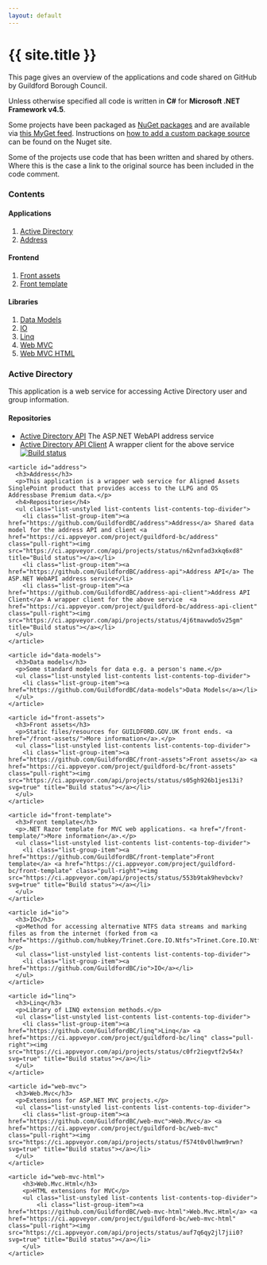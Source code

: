 ```yaml
---
layout: default
---
```


<div class="page-header">
    <h1>{{ site.title }}</h1>
</div>

<p class="lead">This page gives an overview of the applications and code shared on GitHub by Guildford Borough Council.</p>

Unless otherwise specified all code is written in **C#** for **Microsoft .NET Framework v4.5**.

Some projects have been packaged as [NuGet packages](http://www.nuget.org/) and are available via [this MyGet feed](https://www.myget.org/F/guildford-bc/). Instructions on [how to add a custom package source](http://docs.nuget.org/docs/start-here/managing-nuget-packages-using-the-dialog#Package_Sources) can be found on the Nuget site.

Some of the projects use code that has been written and shared by others. Where this is the case a link to the original source has been included in the code comment.

<div class="row">
  <div class="col-md-3">
    <nav>
      <h3>Contents</h3>
      <h4>Applications</h4>
      <ol class="list-group list-contents list-contents-bottom-divider">
          <li class="list-group-item"><a href="#active-directory">Active Directory</a></li>
          <li class="list-group-item"><a href="#address">Address</a></li>
      </ol>
      <h4>Frontend</h4>
      <ol class="list-group list-contents list-contents-bottom-divider">
          <li class="list-group-item"><a href="#front-assets">Front assets</a></li>
          <li class="list-group-item"><a href="#front-template">Front template</a></li>
      </ol>
      <h4>Libraries</h4>
      <ol class="list-unstyled list-contents list-contents-bottom-divider">
          <li class="list-group-item"><a href="#data-models">Data Models</a></li>
          <li class="list-group-item"><a href="#io">IO</a></li>
          <li class="list-group-item"><a href="#linq">Linq</a></li>
          <li class="list-group-item"><a href="#web-mvc">Web MVC</a></li>
          <li class="list-group-item"><a href="#web-mvc-html">Web MVC HTML</a></li>
      </ol>
    </nav>
  </div>

  <div class="col-md-8 col-md-offset-1">
    <article id="active-directory">
      <h3>Active Directory</h3>
      <p>This application is a web service for accessing Active Directory user and group information.</p>
      <h4>Repositories</h4>
      <ul class="list-unstyled list-contents list-contents-top-divider">
        <li class="list-group-item"><a href="https://github.com/GuildfordBC/activedirectory-api">Active Directory API</a> The ASP.NET WebAPI address service</li>
        <li class="list-group-item"><a href="https://github.com/GuildfordBC/activedirectory-api-client">Active Directory API Client</a> A wrapper client for the above service <a href="https://ci.appveyor.com/project/guildford-bc/activedirectory-api-client" class="pull-right"><img src="https://ci.appveyor.com/api/projects/status/hd7rsgur4gafi326" title="Build status"></a></li>
      </ul>
    </article>

    <article id="address">
      <h3>Address</h3>
      <p>This application is a wrapper web service for Aligned Assets SinglePoint product that provides access to the LLPG and OS Addressbase Premium data.</p>
      <h4>Repositories</h4>
      <ul class="list-unstyled list-contents list-contents-top-divider">
        <li class="list-group-item"><a href="https://github.com/GuildfordBC/address">Address</a> Shared data model for the address API and client <a href="https://ci.appveyor.com/project/guildford-bc/address" class="pull-right"><img src="https://ci.appveyor.com/api/projects/status/n62vnfad3xkq6xd8" title="Build status"></a></li>
        <li class="list-group-item"><a href="https://github.com/GuildfordBC/address-api">Address API</a> The ASP.NET WebAPI address service</li>
        <li class="list-group-item"><a href="https://github.com/GuildfordBC/address-api-client">Address API Client</a> A wrapper client for the above service  <a href="https://ci.appveyor.com/project/guildford-bc/address-api-client" class="pull-right"><img src="https://ci.appveyor.com/api/projects/status/4j6tmavwdo5v25gm" title="Build status"></a></li>
      </ul>
    </article>

    <article id="data-models">
      <h3>Data models</h3>
      <p>Some standard models for data e.g. a person's name.</p>
      <ul class="list-unstyled list-contents list-contents-top-divider">
        <li class="list-group-item"><a href="https://github.com/GuildfordBC/data-models">Data Models</a></li>
      </ul>
    </article>

    <article id="front-assets">
      <h3>Front assets</h3>
      <p>Static files/resources for GUILDFORD.GOV.UK front ends. <a href="/front-assets/">More information</a>.</p>
      <ul class="list-unstyled list-contents list-contents-top-divider">
        <li class="list-group-item"><a href="https://github.com/GuildfordBC/front-assets">Front assets</a> <a href="https://ci.appveyor.com/project/guildford-bc/front-assets" class="pull-right"><img src="https://ci.appveyor.com/api/projects/status/s05gh926b1jes13i?svg=true" title="Build status"></a></li>
      </ul>
    </article>

    <article id="front-template">
      <h3>Front template</h3>
      <p>.NET Razor template for MVC web applications. <a href="/front-template/">More information</a>.</p>
      <ul class="list-unstyled list-contents list-contents-top-divider">
        <li class="list-group-item"><a href="https://github.com/GuildfordBC/front-template">Front template</a> <a href="https://ci.appveyor.com/project/guildford-bc/front-template" class="pull-right"><img src="https://ci.appveyor.com/api/projects/status/553b9tak9hevbckv?svg=true" title="Build status"></a></li>
      </ul>
    </article>

    <article id="io">
      <h3>IO</h3>
      <p>Method for accessing alternative NTFS data streams and marking files as from the internet (forked from <a href="https://github.com/hubkey/Trinet.Core.IO.Ntfs">Trinet.Core.IO.Ntfs</a>).</p>
      <ul class="list-unstyled list-contents list-contents-top-divider">
        <li class="list-group-item"><a href="https://github.com/GuildfordBC/io">IO</a></li>
      </ul>
    </article>

    <article id="linq">
      <h3>Linq</h3>
      <p>Library of LINQ extension methods.</p>
      <ul class="list-unstyled list-contents list-contents-top-divider">
        <li class="list-group-item"><a href="https://github.com/GuildfordBC/linq">Linq</a> <a href="https://ci.appveyor.com/project/guildford-bc/linq" class="pull-right"><img src="https://ci.appveyor.com/api/projects/status/c0fr2iegvtf2v54x?svg=true" title="Build status"></a></li>
      </ul>
    </article>

    <article id="web-mvc">
      <h3>Web.Mvc</h3>
      <p>Extensions for ASP.NET MVC projects.</p>
      <ul class="list-unstyled list-contents list-contents-top-divider">
        <li class="list-group-item"><a href="https://github.com/GuildfordBC/web-mvc">Web.Mvc</a> <a href="https://ci.appveyor.com/project/guildford-bc/web-mvc" class="pull-right"><img src="https://ci.appveyor.com/api/projects/status/f574t0v0lhwm9rwn?svg=true" title="Build status"></a></li>
      </ul>
    </article>
    
    <article id="web-mvc-html">
        <h3>Web.Mvc.Html</h3>
        <p>HTML extensions for MVC</p>
        <ul class="list-unstyled list-contents list-contents-top-divider">
            <li class="list-group-item"><a href="https://github.com/GuildfordBC/web-mvc-html">Web.Mvc.Html</a> <a href="https://ci.appveyor.com/project/guildford-bc/web-mvc-html" class="pull-right"><img src="https://ci.appveyor.com/api/projects/status/auf7q6qy2jl7jii0?svg=true" title="Build status"></a></li>
        </ul>
    </article>
    
  </div>
</div>

